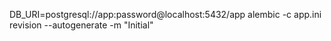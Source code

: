 DB_URI=postgresql://app:password@localhost:5432/app alembic -c app.ini revision --autogenerate -m "Initial"
